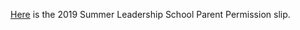  [Here](https://drive.google.com/file/d/1Ey8wWTXHZdYm8hDBL1UkBwJlXeFodeC9/view?usp=sharing) is the 2019 Summer Leadership School Parent Permission slip.